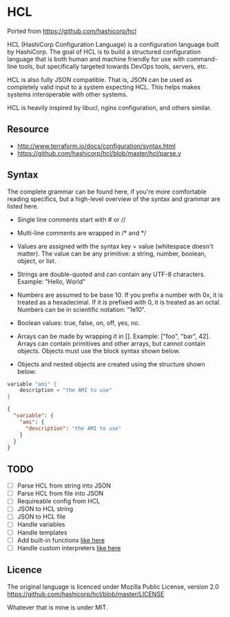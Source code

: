 HCL
===

Ported from https://github.com/hashicorp/hcl

HCL (HashiCorp Configuration Language) is a configuration language built by HashiCorp. The goal of HCL is to build a structured configuration language that is both human and machine friendly for use with command-line tools, but specifically targeted towards DevOps tools, servers, etc.

HCL is also fully JSON compatible. That is, JSON can be used as completely valid input to a system expecting HCL. This helps makes systems interoperable with other systems.

HCL is heavily inspired by libucl, nginx configuration, and others similar.

Resource
--------

-	http://www.terraform.io/docs/configuration/syntax.html
-	https://github.com/hashicorp/hcl/blob/master/hcl/parse.y

Syntax
------

The complete grammar can be found here, if you're more comfortable reading specifics, but a high-level overview of the syntax and grammar are listed here.

-	Single line comments start with # or //

-	Multi-line comments are wrapped in /* and */

-	Values are assigned with the syntax key = value (whitespace doesn't matter). The value can be any primitive: a string, number, boolean, object, or list.

-	Strings are double-quoted and can contain any UTF-8 characters. Example: "Hello, World"

-	Numbers are assumed to be base 10. If you prefix a number with 0x, it is treated as a hexadecimal. If it is prefixed with 0, it is treated as an octal. Numbers can be in scientific notation: "1e10".

-	Boolean values: true, false, on, off, yes, no.

-	Arrays can be made by wrapping it in []. Example: ["foo", "bar", 42]. Arrays can contain primitives and other arrays, but cannot contain objects. Objects must use the block syntax shown below.

-	Objects and nested objects are created using the structure shown below:

```go
variable "ami" {
    description = "the AMI to use"
}
```

```json
{
  "variable": {
    "ami": {
      "description": "the AMI to use"
    }
  }
}

```

TODO
----

-	[ ] Parse HCL from string into JSON
-	[ ] Parse HCL from file into JSON
-	[ ] Requireable config from HCL
-	[ ] JSON to HCL string
-	[ ] JSON to HCL file
-	[ ] Handle variables
-	[ ] Handle templates
-	[ ] Add built-in functions [like here](https://terraform.io/docs/configuration/interpolation.html)
-	[ ] Handle custom interpreters [like here](https://terraform.io/docs/configuration/resources.html)

Licence
-------

The original language is licenced under Mozilla Public License, version 2.0 https://github.com/hashicorp/hcl/blob/master/LICENSE

Whatever that is mine is under MIT.
